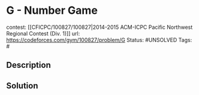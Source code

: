 # G - Number Game

contest: [[CFICPC/100827/100827|2014-2015 ACM-ICPC Pacific Northwest Regional Contest (Div. 1)]]
url: https://codeforces.com/gym/100827/problem/G
Status: #UNSOLVED
Tags: #

## Description

## Solution

